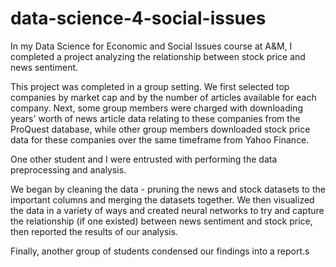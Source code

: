 # data-science-4-social-issues
In my Data Science for Economic and Social Issues course at A&amp;M, I completed a project analyzing the relationship between stock price and news sentiment. 

This project was completed in a group setting. We first selected top companies by market cap and by the number of articles available for each company. Next, some group members were charged with downloading years' worth of news article data relating to these companies from the ProQuest database, while other group members downloaded stock price data for these companies over the same timeframe from Yahoo Finance. 

One other student and I were entrusted with performing the data preprocessing and analysis. 

We began by cleaning the data - pruning the news and stock datasets to the important columns and merging the datasets together. We then visualized the data in a variety of ways and created neural networks to try and capture the relationship (if one existed) between news sentiment and stock price, then reported the results of our analysis.

Finally, another group of students condensed our findings into a report.s